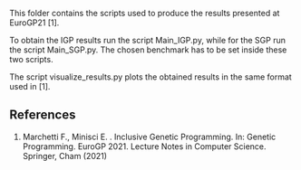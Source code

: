 This folder contains the scripts used to produce the results presented at EuroGP21 [1].

To obtain the IGP results run the script Main_IGP.py, while for the SGP run the script Main_SGP.py. The chosen benchmark has to be set inside these two scripts. 

The script visualize_results.py plots the obtained results in the same format used in [1].



## References
1. Marchetti F., Minisci E. . Inclusive Genetic Programming. In: Genetic Programming. EuroGP 2021. Lecture Notes in Computer Science. Springer, Cham (2021)
